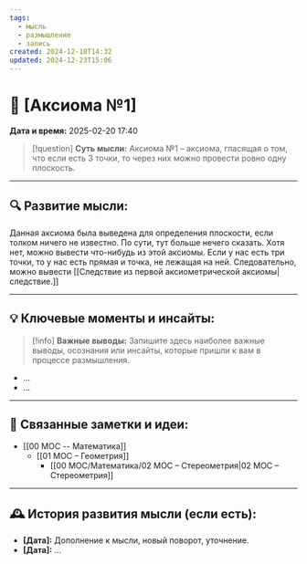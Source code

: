 ```yaml
---
tags:
  - мысль
  - размышление
  - запись
created: 2024-12-18T14:32
updated: 2024-12-23T15:06
---
```


# 💭  [Аксиома №1]

**Дата и время:** 2025-02-20 17:40

> [!question] **Суть мысли:**
> Аксиома №1 – аксиома, гласящая о том, что если есть 3 точки, то через них можно провести ровно одну плоскость.

---

## 🔍 Развитие мысли:

Данная аксиома была выведена для определения плоскости, если толком ничего не известно. По сути, тут больше нечего сказать. Хотя нет, можно вывести что-нибудь из этой аксиомы.
Если у нас есть три точки, то у нас есть прямая и точка, не лежащая на ней.
Следовательно, можно вывести [[Следствие из первой аксиометрической аксиомы|следствие.]]

---

## 💡 Ключевые моменты и инсайты:

> [!info] **Важные выводы:**
> Запишите здесь наиболее важные выводы, осознания или инсайты, которые пришли к вам в процессе размышления.

- ...
- ...

---

## 🔄 Связанные заметки и идеи:

- [[00 MOC -- Математика]]
	- [[01 МОС – Геометрия]]
		- [[00 MOC/Математика/02 МОС – Стереометрия|02 МОС – Стереометрия]]

---

## 🕰️ История развития мысли (если есть):

* **[Дата]:**  Дополнение к мысли, новый поворот, уточнение.
* **[Дата]:**  ...